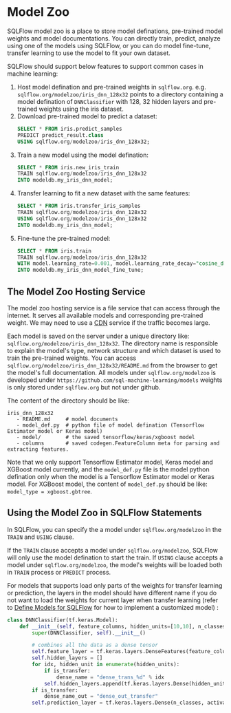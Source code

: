 # Model Zoo

SQLFlow model zoo is a place to store model definations, pre-trained model weights and model documentations. You can directly train, predict, analyze using one of the models using SQLFlow, or you can do model fine-tune, transfer learning to use the model to fit your own dataset.

SQLFlow should support below features to support common cases in machine learning:

1. Host model defination and pre-trained weights in `sqlflow.org`. e.g. `sqlflow.org/modelzoo/iris_dnn_128x32` points to a directory containing a model defination of `DNNClassifier` with 128, 32 hidden layers and pre-trained weights using the iris dataset.
1. Download pre-trained model to predict a dataset:
   ```sql
   SELECT * FROM iris.predict_samples
   PREDICT predict_result.class
   USING sqlflow.org/modelzoo/iris_dnn_128x32;
   ```
1. Train a new model using the model defination:
   ```sql
   SELECT * FROM iris.new_iris_train
   TRAIN sqlflow.org/modelzoo/iris_dnn_128x32
   INTO modeldb.my_iris_dnn_model;
   ```
1. Transfer learning to fit a new dataset with the same features:
   ```sql
   SELECT * FROM iris.transfer_iris_samples
   TRAIN sqlflow.org/modelzoo/iris_dnn_128x32
   USING sqlflow.org/modelzoo/iris_dnn_128x32
   INTO modeldb.my_iris_dnn_model;
   ```
1. Fine-tune the pre-trained model:
   ```sql
   SELECT * FROM iris.train
   TRAIN sqlflow.org/modelzoo/iris_dnn_128x32
   WITH model.learning_rate=0.001, model.learning_rate_decay="cosine_decay" ...
   INTO modeldb.my_iris_dnn_model_fine_tune;
   ```

## The Model Zoo Hosting Service

The model zoo hosting service is a file service that can access through the internet.
It serves all available models and corresponding pre-trained weight. We may need to use
a [CDN](https://en.wikipedia.org/wiki/Content_delivery_network) service if the traffic
becomes large.

Each model is saved on the server under a unique directory like: `sqlflow.org/modelzoo/iris_dnn_128x32`.
The directory name is responsible to explain the model's type, network structure and which dataset is
used to train the pre-trained weights. You can access `sqlflow.org/modelzoo/iris_dnn_128x32/README.md`
from the browser to get the model's full documentation. All models under `sqlflow.org/modelzoo` is
developed under `https://github.com/sql-machine-learning/models` weights is only stored under
`sqlflow.org` but not under github.

The content of the directory should be like:

```
iris_dnn_128x32
   - README.md     # model documents
   - model_def.py  # python file of model defination (Tensorflow Estimator model or Keras model)
   - model/        # the saved tensorflow/keras/xgboost model
   - columns       # saved codegen.FeatureColumn meta for parsing and extracting features.
```

Note that we only support Tensorflow Estimator model, Keras model and XGBoost model currently, and the
`model_def.py` file is the model python defination only when the model is a Tensorflow Estimator model or Keras model. For XGBoost model, the content of `model_def.py` should be like: `model_type = xgboost.gbtree`.

## Using the Model Zoo in SQLFlow Statements

In SQLFlow, you can specify the a model under `sqlflow.org/modelzoo` in the `TRAIN` and `USING` clause.

If the `TRAIN` clause accepts a model under `sqlflow.org/modelzoo`, SQLFlow will only use the model defination to start the train. If `USING` clause accepts a model under `sqlflow.org/modelzoo`, the model's
weights will be loaded both in `TRAIN` process or `PREDICT` process.

For models that supports load only parts of the weights for transfer learning or prediction, the layers
in the model should have different name if you do not want to load the weights for current layer when
transfer learning (refer to [Define Models for SQLFlow](desing_customized_model.md) for how to implement a customized model) :

```python
class DNNClassifier(tf.keras.Model):
    def __init__(self, feature_columns, hidden_units=[10,10], n_classes=2, is_transfer=False):
        super(DNNClassifier, self).__init__()

        # combines all the data as a dense tensor
        self.feature_layer = tf.keras.layers.DenseFeatures(feature_columns)
        self.hidden_layers = []
        for idx, hidden_unit in enumerate(hidden_units):
            if is_transfer:
                dense_name = "dense_trans_%d" % idx
            self.hidden_layers.append(tf.keras.layers.Dense(hidden_unit, name=dense_name))
        if is_transfer:
            dense_name_out = "dense_out_transfer"
        self.prediction_layer = tf.keras.layers.Dense(n_classes, activation='softmax', name=dense_name_out)
```

